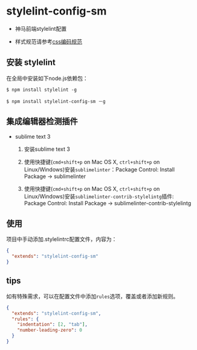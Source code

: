# stylelint-config-sm

* 神马前端stylelint配置

* 样式规范请参考[css编码规范](http://gitlab.alibaba-inc.com/shenma-frontend/documents/blob/master/FE%E6%96%B0%E4%BA%BA%E5%BF%85%E8%AF%BB/css%E7%BC%96%E7%A0%81%E8%A7%84%E8%8C%83.md)


## 安装 stylelint

在全局中安装如下node.js依赖包：

```console
$ npm install stylelint -g

```
```console
$ npm install stylelint-config-sm －g
```

## 集成编辑器检测插件
* sublime text 3

	1. 安装sublime text 3
	2. 使用快捷键(`cmd+shift+p` on Mac OS X, `ctrl+shift+p` on Linux/Windows)安装`sublimelinter`：Package Control: Install Package -> sublimelinter
	
	3. 使用快捷键(`cmd+shift+p` on Mac OS X, `ctrl+shift+p` on Linux/Windows)安装`sublimelinter-contrib-stylelintg`插件: Package Control: Install Package -> sublimelinter-contrib-stylelintg

## 使用

项目中手动添加.stylelintrc配置文件，内容为：

```json
{
  "extends": "stylelint-config-sm"
}
```

## tips

如有特殊需求，可以在配置文件中添加`rules`选项，覆盖或者添加新规则。

```json
{
  "extends": "stylelint-config-sm",
  "rules": {
    "indentation": [2, "tab"],
    "number-leading-zero": 0
  }
}
```

